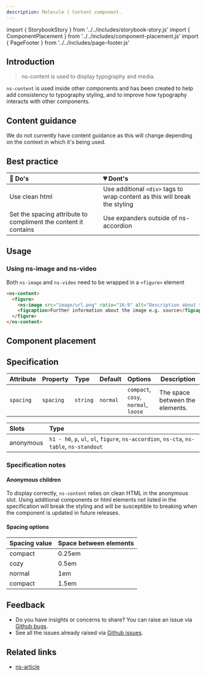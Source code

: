 ```yaml
---
description: Molecule | Content component.
---
```


import { StorybookStory } from '../../includes/storybook-story.js'
import { ComponentPlacement } from '../../includes/component-placement.js'
import { PageFooter } from '../../includes/page-footer.js'

## Introduction

> ns-content is used to display typography and media.

`ns-content` is used inside other components and has been created to help add consistency to typography styling, and to improve how typography interacts with other components.

## Content guidance

We do not currently have content guidance as this will change depending on the context in which it's being used.

## Best practice

| 💚 Do's | 💔 Dont's |
| :--- | :--- |
| Use clean html | Use additional `<div>` tags to wrap content as this will break the styling |
| Set the spacing attribute to compliment the content it contains | Use expanders outside of ns-accordion |

## Usage

<StorybookStory story="components-ns-content--standard"></StorybookStory>

### Using ns-image and ns-video

Both `ns-image` and `ns-video` need to be wrapped in a `<figure>` element

```html
<ns-content>
  <figure>
    <ns-image src="image/url.png" ratio="16:9" alt="Description about the image"></ns-image>
    <figcaption>Further information about the image e.g. source</figcaption>
  </figure>
</ns-content>
```

## Component placement

<ComponentPlacement component="ns-content" parentComponents="ns-article,ns-column,ns-expander,ns-form,ns-panel"></ComponentPlacement>

## Specification

| Attribute | Property | Type | Default | Options | Description |
| :--- | :--- | :--- | :--- | :--- |-------------|
| `spacing` | `spacing` | `string` | `normal` | `compact`, `cosy`, `normal`, `loose` | The space between the elements. |

| Slots | Type |
| :--- | :--- |
| anonymous | `h1 - h6`, `p`, `ul`, `ol`, `figure`, `ns-accordion`, `ns-cta`, `ns-table`, `ns-standout` |

### Specification notes

#### Anonymous children

To display correctly, `ns-content` relies on clean HTML in the anonymous slot. Using additional components or html elements not listed in the specification will break the styling and will be susceptible to breaking when the component is updated in future releases.

#### Spacing options

| Spacing value | Space between elements | 
| :--- | :--- |
| compact | 0.25em|
| cozy | 0.5em|
| normal | 1em|
| compact | 1.5em|

## Feedback

* Do you have insights or concerns to share? You can raise an issue via [Github bugs](https://github.com/ConnectedHomes/nucleus/issues/new?assignees=&labels=Bug&template=a--bug-report.md&title=[bug]%20[ns-content]).
* See all the issues already raised via [Github issues](https://github.com/connectedHomes/nucleus/issues?utf8=%E2%9C%93&q=is%3Aopen+is%3Aissue+label%3ABug+[ns-content]).

<PageFooter></PageFooter>

## Related links

* [ns-article](components/ns-article.md)

